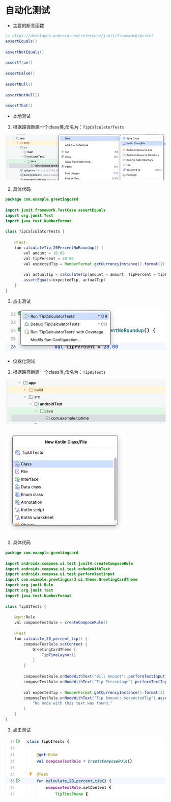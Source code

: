 # 自动化测试

- 主要的断言函数
```java
// https://developer.android.com/reference/junit/framework/Assert
assertEquals()

assertNotEquals()

assertTrue()

assertFalse()

assertNull()

assertNotNull()

assertThat()

```

- 本地测试

1. 根据路径新建一个class类,命名为：`TipCalculatorTests`

<p>
  <img src="../.vitepress/public/start/automatedTest/1.png" alt="vitepress init screenshot" style="border-radius:8px">
</p>

2. 具体代码

```java
package com.example.greetingcard

import junit.framework.TestCase.assertEquals
import org.junit.Test
import java.text.NumberFormat

class TipCalculatorTests {

    @Test
    fun calculateTip_20PercentNoRoundup() {
        val amount = 10.00
        val tipPercent = 20.00
        val expectedTip = NumberFormat.getCurrencyInstance().format(2)

        val actualTip = calculateTip(amount = amount, tipPercent = tipPercent, false)
        assertEquals(expectedTip, actualTip)
    }
}
```

3. 点击测试

<p>
  <img src="../.vitepress/public/start/automatedTest/4.png" alt="vitepress init screenshot" style="border-radius:8px">
</p>


- 仪器化测试

1. 根据路径新建一个class类,命名为：`TipUiTests`

<p>
  <img src="../.vitepress/public/start/automatedTest/2.png" alt="vitepress init screenshot" style="border-radius:8px">
</p>
<p>
  <img src="../.vitepress/public/start/automatedTest/3.png" alt="vitepress init screenshot" style="border-radius:8px">
</p>




2. 具体代码

```java
package com.example.greetingcard

import androidx.compose.ui.test.junit4.createComposeRule
import androidx.compose.ui.test.onNodeWithText
import androidx.compose.ui.test.performTextInput
import com.example.greetingcard.ui.theme.GreetingCardTheme
import org.junit.Rule
import org.junit.Test
import java.text.NumberFormat

class TipUITests {

    @get:Rule
    val composeTestRule = createComposeRule()

    @Test
    fun calculate_20_percent_tip() {
        composeTestRule.setContent {
            GreetingCardTheme {
                TipTimeLayout()
            }
        }

        composeTestRule.onNodeWithText("Bill Amount").performTextInput("10")
        composeTestRule.onNodeWithText("Tip Percentage").performTextInput("20")

        val expectedTip = NumberFormat.getCurrencyInstance().format(2)
        composeTestRule.onNodeWithText("Tip Amount: $expectedTip").assertExists(
            "No node with this text was found."
        )
    }
}
```

3. 点击测试

<p>
  <img src="../.vitepress/public/start/automatedTest/5.png" alt="vitepress init screenshot" style="border-radius:8px">
</p>